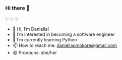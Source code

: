 ### Hi there 👋

 ✨  ✨  ✨ 
 
- 👋 Hi, I’m Daniella!
- 👀 I’m interested in becoming a software engineer
- 🌱 I’m currently learning Python
- 📫 How to reach me: daniellaomokore@gmail.com
- 😄 Pronouns: she/her




